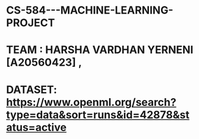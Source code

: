 # CS-584---MACHINE-LEARNING-PROJECT
# TEAM : HARSHA VARDHAN YERNENI [A20560423] , 

# DATASET:  https://www.openml.org/search?type=data&sort=runs&id=42878&status=active
